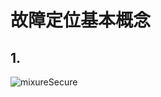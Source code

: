 # 故障定位基本概念

## 1.

<img :src="$withBase('/assets/img/graduationDesign/faultLocation/framework.png')" alt="mixureSecure">